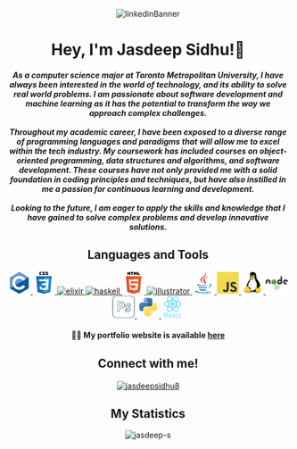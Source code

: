 <p align="center">
  <img src="https://user-images.githubusercontent.com/96511236/236947563-ff7c57c7-e949-459a-93c5-c8118e73895f.jpg" alt="linkedinBanner">
</p>

<h1 align="center">Hey, I'm Jasdeep Sidhu!👋</h1>

<h5 align="center"> 
As a computer science major at Toronto Metropolitan University, I have always been interested in the world of technology, and its ability to solve real world problems. I am passionate about software development and machine learning as it has the potential to transform the way we approach complex challenges.
<br><br>
Throughout my academic career, I have been exposed to a diverse range of programming languages and paradigms that will allow me to excel within the tech industry. My coursework has included courses on object-oriented programming, data structures and algorithms, and software development. These courses have not only provided me with a solid foundation in coding principles and techniques, but have also instilled in me a passion for continuous learning and development.
<br><br>
Looking to the future, I am eager to apply the skills and knowledge that I have gained to solve complex problems and develop innovative solutions.
<br>
</h5>

<h2 align="center">Languages and Tools</h2>
<p align="center"> <a href="https://www.cprogramming.com/" target="_blank" rel="noreferrer"> <img src="https://raw.githubusercontent.com/devicons/devicon/master/icons/c/c-original.svg" alt="c" width="40" height="40"/> </a> <a href="https://www.w3schools.com/css/" target="_blank" rel="noreferrer"> <img src="https://raw.githubusercontent.com/devicons/devicon/master/icons/css3/css3-original-wordmark.svg" alt="css3" width="40" height="40"/> </a> <a href="https://elixir-lang.org" target="_blank" rel="noreferrer"> <img src="https://www.vectorlogo.zone/logos/elixir-lang/elixir-lang-icon.svg" alt="elixir" width="40" height="40"/> </a> <a href="https://www.haskell.org/" target="_blank" rel="noreferrer"> <img src="https://upload.wikimedia.org/wikipedia/commons/1/1c/Haskell-Logo.svg" alt="haskell" width="40" height="40"/> </a> <a href="https://www.w3.org/html/" target="_blank" rel="noreferrer"> <img src="https://raw.githubusercontent.com/devicons/devicon/master/icons/html5/html5-original-wordmark.svg" alt="html5" width="40" height="40"/> </a> <a href="https://www.adobe.com/in/products/illustrator.html" target="_blank" rel="noreferrer"> <img src="https://www.vectorlogo.zone/logos/adobe_illustrator/adobe_illustrator-icon.svg" alt="illustrator" width="40" height="40"/> </a> <a href="https://www.java.com" target="_blank" rel="noreferrer"> <img src="https://raw.githubusercontent.com/devicons/devicon/master/icons/java/java-original.svg" alt="java" width="40" height="40"/> </a> <a href="https://developer.mozilla.org/en-US/docs/Web/JavaScript" target="_blank" rel="noreferrer"> <img src="https://raw.githubusercontent.com/devicons/devicon/master/icons/javascript/javascript-original.svg" alt="javascript" width="40" height="40"/> </a> <a href="https://www.linux.org/" target="_blank" rel="noreferrer"> <img src="https://raw.githubusercontent.com/devicons/devicon/master/icons/linux/linux-original.svg" alt="linux" width="40" height="40"/> </a> <a href="https://nodejs.org" target="_blank" rel="noreferrer"> <img src="https://raw.githubusercontent.com/devicons/devicon/master/icons/nodejs/nodejs-original-wordmark.svg" alt="nodejs" width="40" height="40"/> </a> <a href="https://www.photoshop.com/en" target="_blank" rel="noreferrer"> <img src="https://raw.githubusercontent.com/devicons/devicon/master/icons/photoshop/photoshop-line.svg" alt="photoshop" width="40" height="40"/> </a> <a href="https://www.python.org" target="_blank" rel="noreferrer"> <img src="https://raw.githubusercontent.com/devicons/devicon/master/icons/python/python-original.svg" alt="python" width="40" height="40"/> </a> <a href="https://reactjs.org/" target="_blank" rel="noreferrer"> <img src="https://raw.githubusercontent.com/devicons/devicon/master/icons/react/react-original-wordmark.svg" alt="react" width="40" height="40"/> </a> </p>

<h4 align="center">👨‍💻 My portfolio website is available <a href="https://jasdeepsidhu.netlify.app/">here</a></h4>


<h2 align="center">Connect with me!</h2>
<p align="center">
<a href="https://linkedin.com/in/jasdeepsidhu8" target="blank"><img align="center" src="https://raw.githubusercontent.com/rahuldkjain/github-profile-readme-generator/master/src/images/icons/Social/linked-in-alt.svg" alt="jasdeepsidhu8" height="30" width="40" /></a>
</p>

<h2 align="center">My Statistics</h2>

<p align="center">
  <img src="https://github-readme-stats.vercel.app/api/top-langs?username=jasdeep-s&show_icons=true&locale=en&layout=compact" alt="jasdeep-s" />
</p>

